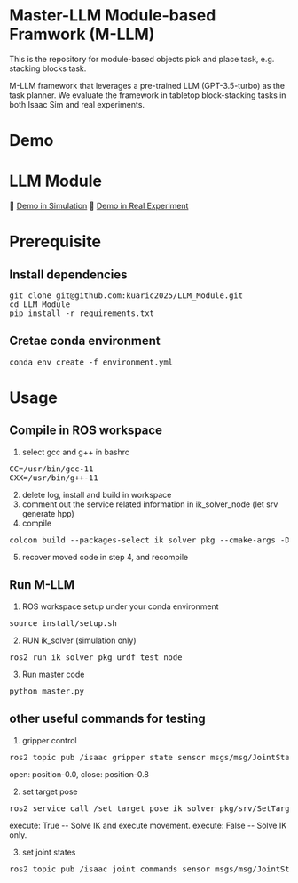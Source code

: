 # Master-LLM Module-based Framwork (M-LLM) 
This is the repository for module-based objects pick and place task, e.g. stacking blocks task. 

M-LLM framework that leverages a pre-trained LLM (GPT-3.5-turbo) as the task planner. We evaluate the framework in tabletop block-stacking tasks in both Isaac Sim and real experiments.

# Demo 

# LLM Module

🎥 [Demo in Simulation](https://youtu.be/3k-0fHhgRWo)
🎥 [Demo in Real Experiment](https://youtu.be/-ZwCq1v3ZX8)


# Prerequisite
## Install dependencies
<pre>
git clone git@github.com:kuaric2025/LLM_Module.git
cd LLM_Module
pip install -r requirements.txt
</pre>
## Cretae conda environment
<pre>
conda env create -f environment.yml
</pre>
# Usage 
## Compile in ROS workspace
1. select gcc and g++ in bashrc
<pre>
CC=/usr/bin/gcc-11
CXX=/usr/bin/g++-11
</pre>
2. delete log, install and build in workspace 
3. comment out the service related information in ik_solver_node (let srv generate hpp)
4. compile 
<pre>
colcon build --packages-select ik_solver_pkg --cmake-args -DPYTHON_EXECUTABLE=$(which python3)
</pre>
5. recover moved code in step 4, and recompile
   


## Run M-LLM
1. ROS workspace setup under your conda environment
<pre>
source install/setup.sh 
</pre>
2. RUN ik_solver (simulation only)
<pre>
ros2 run ik_solver_pkg urdf_test_node 
</pre>
3. Run master code
<pre>
python master.py 
</pre>

## other useful commands for testing 
1. gripper control  
<pre>
ros2 topic pub /isaac_gripper_state sensor_msgs/msg/JointState "{name: ['finger_joint'], position: [0.0]}"
</pre>
open: position-0.0, close: position-0.8

2. set target pose
<pre>
ros2 service call /set_target_pose ik_solver_pkg/srv/SetTargetPose "{target_pose: {position: {x: 0.6, y: 0.4, z: 0.5}, orientation: {x: 0.0, y: 0.0, z: 0.0, w: 1.0}}, execute: True}"
</pre>

execute: True -- Solve IK and execute movement. 
execute: False -- Solve IK only. 

3. set joint states
<pre>
ros2 topic pub /isaac_joint_commands sensor_msgs/msg/JointState "{name: ['joint_1', 'joint_2', 'joint_3', 'joint_4', 'joint_5', 'joint_6'], position: [0.0, -1.4, 1.4, -1.6, -1.6, 0.0]}"
</pre>



